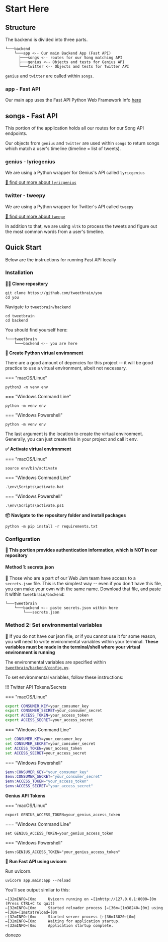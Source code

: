 # Start Here

## Structure

The backend is divided into three parts.
```
└───backend
    └───app <-- Our main Backend App (Fast API)
      ├───songs <-- routes for our Song matching API
      ├───genius <-- Objects and tests for Genius API
      └───twitter <-- Objects and tests for Twitter API
```
`genius` and `twitter` are called within `songs`.

### app - Fast API
Our main app uses the Fast API Python Web Framework
Info [here](https://docs.tweetbrain.tisuela.com/backend/fastapi/)

## songs - Fast API
This portion of the application holds all our routes for our Song API endpoints.

Our objects from `genius` and `twitter` are used within `songs` to return songs which match a user's timeline (timeline = list of tweets).

### genius - lyricgenius

We are using a Python wrapper for Genius's API called `lyricgenius`

[🧠 find out more about `lyricgenius`](https://lyricsgenius.readthedocs.io/en/master/)

### twitter - tweepy

We are using a Python wrapper for Twitter's API called `tweepy`

[🧠 find out more about `tweepy`](http://docs.tweepy.org/en/latest/)

In addition to that, we are using `nltk` to process the tweets and figure out the most common words from a user's timeline.


## Quick Start
Below are the instructions for running Fast API locally

### Installation
**👩‍👧 Clone repository**
```
git clone https://github.com/tweetbrain/you
cd you
```

Navigate to `tweetbrain/backend`
```
cd tweetbrain
cd backend
```

You should find yourself here:
```
└───tweetbrain
    └───backend <-- you are here
```

**🐍 Create Python virtual environment**

There are a good amount of depencies for this project -- it will be good practice to use a virtual environment, albeit not necessary.

=== "macOS/Linux"
  ```
  python3 -m venv env
  ```

=== "Windows Command Line"
  ```
  python -m venv env
  ```

=== "Windows Powershell"
  ```
  python -m venv env
  ```

The last argument is the location to create the virtual environment. Generally, you can just create this in your project and call it env.


**✅ Activate virtual environment**

=== "macOS/Linux"
  ```
  source env/bin/activate
  ```
=== "Windows Command Line"
  ```
  .\env\Scripts\activate.bat
  ```
=== "Windows Powershell"
  ```
  .\env\Scripts\activate.ps1
  ```


**📦 Navigate to the repository folder and install packages**

```
python -m pip install -r requirements.txt
```


### Configuration
**🔐 This portion provides authentication information, which is NOT in our repository**

#### Method 1: secrets.json

💾 Those who are a part of our Web Jam team have access to a `secrets.json` file. This is the simplest way -- even if you don't have this file, you can make your own with the same name.
Download that file, and paste it within `tweetbrain/backend`:
```
└───tweetbrain
    └───backend <-- paste secrets.json within here
        └───secrets.json
```

### Method 2: Set environmental variables

🌳 If you do not have our json file, or if you cannot use it for some reason, you will need to write environmental variables within your terminal. **These variables must be made in the terminal/shell where your virtual environment is running**

The environmental variables are specified within [`tweetbrain/backend/config.py`](https://github.com/tweetbrain/you/blob/main/tweetbrain/backend/app/config.py).

To set environmental variables, follow these instructions:


!!! Twitter API Tokens/Secrets

=== "macOS/Linux"
  ``` bash
  export CONSUMER_KEY=your_consumer_key
  export CONSUMER_SECRET=your_consumer_secret
  export ACCESS_TOKEN=your_access_token
  export ACCESS_SECRET=your_access_secret
  ```

=== "Windows Command Line"
  ``` bat
  set CONSUMER_KEY=your_consumer_key
  set CONSUMER_SECRET=your_consumer_secret
  set ACCESS_TOKEN=your_access_token
  set ACCESS_SECRET=your_access_secret
  ```

=== "Windows Powershell"
  ``` powershell
  $env:CONSUMER_KEY="your_consumer_key"
  $env:CONSUMER_SECRET="your_consumer_secret"
  $env:ACCESS_TOKEN="your_access_token"
  $env:ACCESS_SECRET="your_access_secret"
  ```

**Genius API Tokens**

=== "macOS/Linux"
  ```
  export GENIUS_ACCESS_TOKEN=your_genius_access_token
  ```
=== "Windows Command Line"
  ```
  set GENIUS_ACCESS_TOKEN=your_genius_access_token
  ```
=== "Windows Powershell"
  ```
  $env:GENIUS_ACCESS_TOKEN="your_genius_access_token"
  ```


**🦄 Run Fast API using uvicorn**

Run uvicorn.
```
uvicorn app.main:app --reload
```

You’ll see output similar to this:

```
←[32mINFO←[0m:     Uvicorn running on ←[1mhttp://127.0.0.1:8000←[0m (Press CTRL+C to quit)
←[32mINFO←[0m:     Started reloader process [←[36m←[1m38240←[0m] using ←[36m←[1mstatreload←[0m
←[32mINFO←[0m:     Started server process [←[36m13020←[0m]
←[32mINFO←[0m:     Waiting for application startup.
←[32mINFO←[0m:     Application startup complete.
```
donezo
